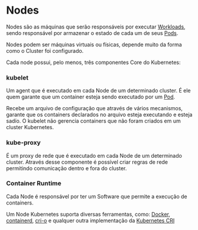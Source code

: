 # Nodes

Nodes são as máquinas que serão responsáveis por executar [Workloads](#workload), sendo responsável por armazenar o estado de cada um de seus [Pods](#pod).

Nodes podem ser máquinas virtuais ou físicas, depende muito da forma como o Cluster foi configurado.

Cada node possui, pelo menos, três componentes Core do Kubernetes:

### kubelet

Um agent que é executado em cada Node de um determinado cluster. É ele quem garante que um container esteja sendo executado por um [Pod](#pod).

Recebe um arquivo de configuração que através de vários mecanismos, garante que os containers declarados no arquivo esteja executando e esteja sadío. O kubelet não gerencia containers que não foram criados em um cluster Kubernetes.

### kube-proxy

É um proxy de rede que é executado em cada Node de um determinado cluster. Através desse componente é possível criar regras de rede permitindo comunicação dentro e fora do cluster.

### Container Runtime

Cada Node é responsável por ter um Software que permite a execução de containers.

Um Node Kubernetes suporta diversas ferramentas, como: [Docker](https://docs.docker.com/engine/), [containerd](https://containerd.io/docs/), [cri-o](https://cri-o.io/#what-is-cri-o) e qualquer outra implementação da [Kubernetes CRI](https://github.com/kubernetes/community/blob/master/contributors/devel/sig-node/container-runtime-interface.md) 